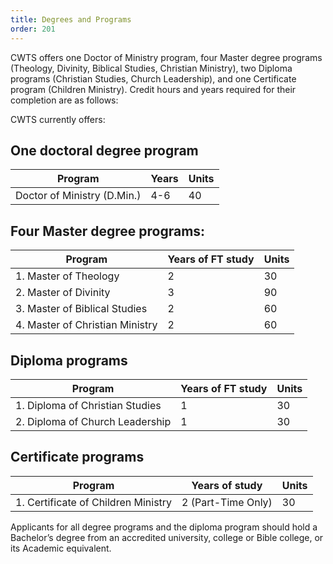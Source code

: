 ```yaml
---
title: Degrees and Programs
order: 201
---
```


CWTS offers one Doctor of Ministry program, four Master degree programs (Theology, Divinity, Biblical Studies, Christian Ministry), two Diploma programs (Christian Studies, Church Leadership), and one Certificate program (Children Ministry). Credit hours and years required for their completion are as follows:

CWTS currently offers:

## One doctoral degree program

| Program                     | Years | Units |
| --------------------------- | ----- | ----- |
| Doctor of Ministry (D.Min.) | 4-6   | 40    |

## Four Master degree programs:

| Program                         | Years of FT study | Units |
| ------------------------------- | ----------------- | ----- |
| 1. Master of Theology           | 2                 | 30    |
| 2. Master of Divinity           | 3                 | 90    |
| 3. Master of Biblical Studies   | 2                 | 60    |
| 4. Master of Christian Ministry | 2                 | 60    |

## Diploma programs

| Program                         | Years of FT study | Units |
| ------------------------------- | ----------------- | ----- |
| 1. Diploma of Christian Studies | 1                 | 30    |
| 2. Diploma of Church Leadership | 1                 | 30    |

## Certificate programs

| Program                             | Years of study     | Units |
| ----------------------------------- | ------------------ | ----- |
| 1. Certificate of Children Ministry | 2 (Part-Time Only) | 30    |

Applicants for all degree programs and the diploma program should hold a Bachelor’s degree from an accredited university, college or Bible college, or its Academic equivalent.
